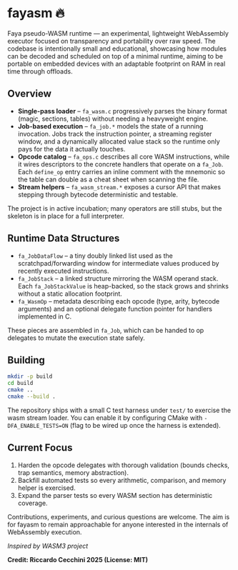 # fayasm 🔥

Faya pseudo-WASM runtime — an experimental, lightweight WebAssembly executor focused on transparency and portability over raw speed. The codebase is intentionally small and educational, showcasing how modules can be decoded and scheduled on top of a minimal runtime, aiming to be portable on embedded devices with an adaptable footprint on RAM in real time through offloads.

## Overview

- **Single-pass loader** – `fa_wasm.c` progressively parses the binary format (magic, sections, tables) without needing a heavyweight engine.
- **Job-based execution** – `fa_job.*` models the state of a running invocation. Jobs track the instruction pointer, a streaming register window, and a dynamically allocated value stack so the runtime only pays for the data it actually touches.
- **Opcode catalog** – `fa_ops.c` describes all core WASM instructions, while it wires descriptors to the concrete handlers that operate on a `fa_Job`. Each `define_op` entry carries an inline comment with the mnemonic so the table can double as a cheat sheet when scanning the file.
- **Stream helpers** – `fa_wasm_stream.*` exposes a cursor API that makes stepping through bytecode deterministic and testable.

The project is in active incubation; many operators are still stubs, but the skeleton is in place for a full interpreter.

## Runtime Data Structures

- `fa_JobDataFlow` – a tiny doubly linked list used as the scratchpad/forwarding window for intermediate values produced by recently executed instructions.
- `fa_JobStack` – a linked structure mirroring the WASM operand stack. Each `fa_JobStackValue` is heap-backed, so the stack grows and shrinks without a static allocation footprint.
- `fa_WasmOp` – metadata describing each opcode (type, arity, bytecode arguments) and an optional delegate function pointer for handlers implemented in C.

These pieces are assembled in `fa_Job`, which can be handed to op delegates to mutate the execution state safely.

## Building

```bash
mkdir -p build
cd build
cmake ..
cmake --build .
```

The repository ships with a small C test harness under `test/` to exercise the wasm stream loader. You can enable it by configuring CMake with `-DFA_ENABLE_TESTS=ON` (flag to be wired up once the harness is extended).

## Current Focus

1. Harden the opcode delegates with thorough validation (bounds checks, trap semantics, memory abstraction).
2. Backfill automated tests so every arithmetic, comparison, and memory helper is exercised.
3. Expand the parser tests so every WASM section has deterministic coverage.

Contributions, experiments, and curious questions are welcome. The aim is for fayasm to remain approachable for anyone interested in the internals of WebAssembly execution.

_Inspired by WASM3 project_

**Credit: Riccardo Cecchini 2025 (License: MIT)**